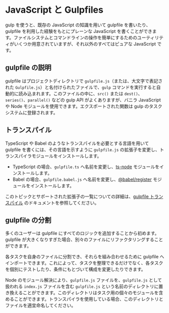 <!-- front-matter
id: javascript-and-gulpfiles
title: JavaScript and Gulpfiles
hide_title: true
sidebar_label: JavaScript and Gulpfiles
-->

# JavaScript と Gulpfiles

gulp を使うと、既存の JavaScript の知識を用いて gulpfile を書いたり、gulpfile を利用した経験をもとにプレーンな JavaScript を書くことができます。ファイルシステムとコマンドラインの操作を簡単にするためのユーティリティがいくつか用意されていますが、それ以外のすべてはピュアな JavaScript です。

## gulpfile の説明

gulpfile はプロジェクトディレクトリで `gulpfile.js`（または、大文字で表記された `Gulpfile.js`）と名付けられたファイルで、`gulp` コマンドを実行すると自動的に読み込まれます。このファイルの中に、`src()` または `dest()`、`series()`、`parallel()` などの gulp API がよくありますが、バニラ JavaScript や Node モジュールを使用できます。エクスポートされた関数は gulp のタスクシステムに登録されます。

## トランスパイル

TypeScript や Babel のようなトランスパイルを必要とする言語を用いて gulpfile を書くには、その言語を示すように `gulpfile.js` の拡張子を変更し、トランスパイラモジュールをインストールします。

* TypeScript の場合、`gulpfile.ts` へ名前を変更し、[ts-node][ts-node-module] モジュールをインストールします。
* Babel の場合、`gulpfile.babel.js` へ名前を変更し、[@babel/register][babel-register-module] モジュールをインストールします。

このトピックとサポートされた拡張子の一覧についての詳細は、[gulpfile トランスパイル][gulpfile-transpilation-advanced] のドキュメントを参照してください。

## gulpfile の分割

多くのユーザーは gulpfile にすべてのロジックを追加することから初めます。gulpfile が大きくなりすぎた場合、別々のファイルにリファクタリングすることができます。

各タスクを自身のファイルに分割でき、それらを組み合わせるために gulpfile へインポートできます。これによって、タスクを整理できるだけでなく、各タスクを個別にテストしたり、条件にもとづいて構成を変更したりできます。

Node のモジュール解決により、`gulpfile.js` ファイルを、`gulpfile.js` として扱われる `index.js` ファイルを含む `gulpfile.js` という名前のディレクトリに置き換えることができます。このディレクトリはタスク用の個々のモジュールを含めることができます。トランスパイラを使用している場合、このディレクトリとファイルを適宜命名してください。

[gulpfile-transpilation-advanced]: ../documentation-missing.md
[ts-node-module]: https://www.npmjs.com/package/ts-node
[babel-register-module]: https://www.npmjs.com/package/@babel/register
